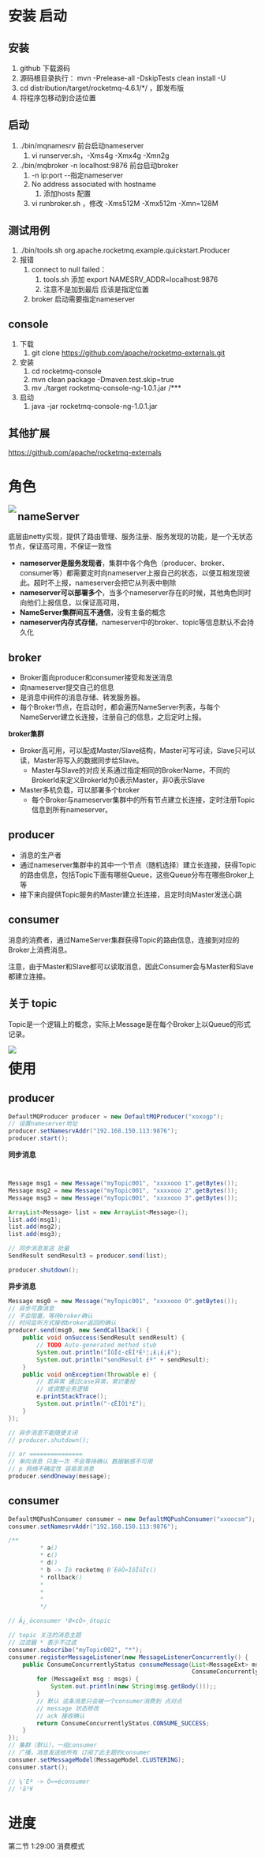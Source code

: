 # 安装 启动

## 安装

1. github 下载源码
2.  源码根目录执行： mvn -Prelease-all -DskipTests clean install -U
3. cd distribution/target/rocketmq-4.6.1/*/ ，即发布版
4. 将程序包移动到合适位置

## 启动

1. ./bin/mqnamesrv 前台启动nameserver
   1. vi runserver.sh，-Xms4g -Xmx4g -Xmn2g
2. ./bin/mqbroker -n localhost:9876 前台启动broker
   1. -n ip:port  --指定nameserver
   2. No address associated with hostname
      1. 添加hosts 配置
   3. vi runbroker.sh ，修改 -Xms512M -Xmx512m -Xmn=128M

## 测试用例

1. ./bin/tools.sh org.apache.rocketmq.example.quickstart.Producer
2. 报错
   1. connect to null failed：
      1. tools.sh 添加 export NAMESRV_ADDR=localhost:9876
      2. 注意不是加到最后 应该是指定位置
   2. broker 启动需要指定nameserver

## console

1. 下载
   1. git clone https://github.com/apache/rocketmq-externals.git
2. 安装
   1. cd rocketmq-console
   2. mvn clean package -Dmaven.test.skip=true
   3. mv ./target rocketmq-console-ng-1.0.1.jar /***
3. 启动
   1. java -jar rocketmq-console-ng-1.0.1.jar



## 其他扩展

https://github.com/apache/rocketmq-externals

# 角色

<img src="rocketmq/roles" align="left" />

## nameServer

底层由netty实现，提供了路由管理、服务注册、服务发现的功能，是一个无状态节点，保证高可用，不保证一致性

- **nameserver是服务发现者**，集群中各个角色（producer、broker、consumer等）都需要定时向nameserver上报自己的状态，以便互相发现彼此。超时不上报，nameserver会把它从列表中剔除
- **nameserver可以部署多个**，当多个nameserver存在的时候，其他角色同时向他们上报信息，以保证高可用，
- **NameServer集群间互不通信**，没有主备的概念
- **nameserver内存式存储**，nameserver中的broker、topic等信息默认不会持久化

## broker

- Broker面向producer和consumer接受和发送消息
- 向nameserver提交自己的信息
- 是消息中间件的消息存储、转发服务器。
- 每个Broker节点，在启动时，都会遍历NameServer列表，与每个NameServer建立长连接，注册自己的信息，之后定时上报。

**broker集群**

- Broker高可用，可以配成Master/Slave结构，Master可写可读，Slave只可以读，Master将写入的数据同步给Slave。
  - Master与Slave的对应关系通过指定相同的BrokerName，不同的BrokerId来定义BrokerId为0表示Master，非0表示Slave
- Master多机负载，可以部署多个broker
  - 每个Broker与nameserver集群中的所有节点建立长连接，定时注册Topic信息到所有nameserver。

## producer

- 消息的生产者
- 通过nameserver集群中的其中一个节点（随机选择）建立长连接，获得Topic的路由信息，包括Topic下面有哪些Queue，这些Queue分布在哪些Broker上等
- 接下来向提供Topic服务的Master建立长连接，且定时向Master发送心跳

## consumer

消息的消费者，通过NameServer集群获得Topic的路由信息，连接到对应的Broker上消费消息。

注意，由于Master和Slave都可以读取消息，因此Consumer会与Master和Slave都建立连接。

## 关于 topic

Topic是一个逻辑上的概念，实际上Message是在每个Broker上以Queue的形式记录。

<img src="rocketmq/topic.jpg" align="left" />

# 使用

## producer

```java
DefaultMQProducer producer = new DefaultMQProducer("xoxogp");
// 设置nameserver地址
producer.setNamesrvAddr("192.168.150.113:9876");
producer.start();
```

**同步消息**

```java


Message msg1 = new Message("myTopic001", "xxxxooo 1".getBytes());
Message msg2 = new Message("myTopic001", "xxxxooo 2".getBytes());
Message msg3 = new Message("myTopic001", "xxxxooo 3".getBytes());

ArrayList<Message> list = new ArrayList<Message>();
list.add(msg1);
list.add(msg2);
list.add(msg3);

// 同步消息发送 批量
SendResult sendResult3 = producer.send(list);

producer.shutdown();
```

**异步消息**

```java
Message msg0 = new Message("myTopic001", "xxxxooo 0".getBytes());
// 异步可靠消息
// 不会阻塞，等待broker确认
// 时间监听方式接收broker返回的确认
producer.send(msg0, new SendCallback() {
    public void onSuccess(SendResult sendResult) {
        // TODO Auto-generated method stub
        System.out.println("ÏûÏ¢·¢ËÍ³É¹¦¡£¡£¡£");
        System.out.println("sendResult £º" + sendResult);
    }
    public void onException(Throwable e) {
        // 若异常 通过case异常，常识重投
        // 或调整业务逻辑
        e.printStackTrace();
        System.out.println("·¢ËÍÒì³£");
    }
});

// 异步消息不能随便关闭
// producer.shutdown();

// or =============== 
// 单向消息 只发一次 不会等待确认 数据敏感不可用
// p 网络不确定性 容易丢消息
producer.sendOneway(message);
```



## consumer

```java
DefaultMQPushConsumer consumer = new DefaultMQPushConsumer("xxoocsm");		
consumer.setNamesrvAddr("192.168.150.113:9876");

/**
		 * a()
		 * c()
		 * d()
		 * b -> Ïò rocketmq Ð´ÈëÒ»ÌõÏûÏ¢()
		 * rollback()
		 * 
		 * 
		 * 
		 */

// Ã¿¸öconsumer ¹Ø×¢Ò»¸ötopic

// topic 关注的消息主题
// 过滤器 * 表示不过滤
consumer.subscribe("myTopic002", "*");
consumer.registerMessageListener(new MessageListenerConcurrently() {
    public ConsumeConcurrentlyStatus consumeMessage(List<MessageExt> msgs, 
                                                    ConsumeConcurrentlyContext ctx) {
        for (MessageExt msg : msgs) {
            System.out.println(new String(msg.getBody()));;
        }
        // 默认 这条消息只会被一个consumer消费到 点对点
        // message 状态修改
        // ack 接收确认
        return ConsumeConcurrentlyStatus.CONSUME_SUCCESS;
    }
});
// 集群（默认），一组consumer 
// 广播，消息发送给所有 订阅了此主题的consumer
consumer.setMessageModel(MessageModel.CLUSTERING);
consumer.start();

// ¼¯Èº -> Ò»×éconsumer
// ¹ã²¥
```











# 进度

第二节 1:29:00 消费模式